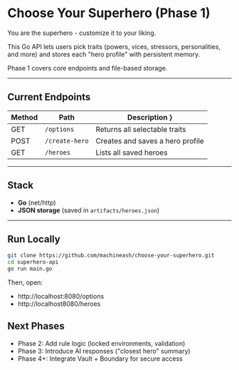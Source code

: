 # Choose Your Superhero (Phase 1)

You are the superhero - customize it to your liking.

This Go API lets users pick traits (powers, vices, stressors, personalities, and more) and stores each "hero profile" with persistent memory.

Phase 1 covers core endpoints and file-based storage.

---

## Current Endpoints
| Method | Path | Description }
|---------|-------|--------------|
| GET | `/options` | Returns all selectable traits |
| POST | `/create-hero` | Creates and saves a hero profile |
| GET | `/heroes` | Lists all saved heroes |

---

## Stack
- **Go** (net/http)
- **JSON storage** (saved in `artifacts/heroes.json`)

---

## Run Locally
``` bash
git clone https://github.com/machineash/choose-your-superhero.git
cd superhero-api
go run main.go
```

Then, open:
- http://localhost:8080/options
- http://localhost8080/heroes

## Next Phases
- Phase 2: Add rule logic (locked environments, validation)
- Phase 3: Introduce AI responses ("closest hero" summary)
- Phase 4+: Integrate Vault + Boundary for secure access
